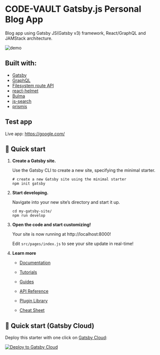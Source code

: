 # CODE-VAULT Gatsby.js Personal Blog App

Blog app using Gatsby JS(Gatsby v3) framework, React/GraphQL and JAMStack architecture.

![demo](https://raw.githubusercontent.com/crissesoto/gatsby-blog-app/master/client/public/og.png)

## Built with:

- [Gatsby](https://www.gatsbyjs.com/)
- [GraphQL](https://graphql.org/)
- [Filesystem route API](https://www.gatsbyjs.com/docs/reference/routing/file-system-route-api/)
- [react-helmet](https://www.npmjs.com/package/react-helmet)
- [Bulma](https://bulma.io/)
- [js-search](https://www.npmjs.com/package/js-search)
- [prismjs](https://prismjs.com/)

## Test app

Live app: <https://google.com/>


## 🚀 Quick start

1.  **Create a Gatsby site.**

    Use the Gatsby CLI to create a new site, specifying the minimal starter.

    ```shell
    # create a new Gatsby site using the minimal starter
    npm init gatsby
    ```

2.  **Start developing.**

    Navigate into your new site’s directory and start it up.

    ```shell
    cd my-gatsby-site/
    npm run develop
    ```

3.  **Open the code and start customizing!**

    Your site is now running at http://localhost:8000!

    Edit `src/pages/index.js` to see your site update in real-time!

4.  **Learn more**

    - [Documentation](https://www.gatsbyjs.com/docs/?utm_source=starter&utm_medium=readme&utm_campaign=minimal-starter)

    - [Tutorials](https://www.gatsbyjs.com/tutorial/?utm_source=starter&utm_medium=readme&utm_campaign=minimal-starter)

    - [Guides](https://www.gatsbyjs.com/tutorial/?utm_source=starter&utm_medium=readme&utm_campaign=minimal-starter)

    - [API Reference](https://www.gatsbyjs.com/docs/api-reference/?utm_source=starter&utm_medium=readme&utm_campaign=minimal-starter)

    - [Plugin Library](https://www.gatsbyjs.com/plugins?utm_source=starter&utm_medium=readme&utm_campaign=minimal-starter)

    - [Cheat Sheet](https://www.gatsbyjs.com/docs/cheat-sheet/?utm_source=starter&utm_medium=readme&utm_campaign=minimal-starter)

## 🚀 Quick start (Gatsby Cloud)

Deploy this starter with one click on [Gatsby Cloud](https://www.gatsbyjs.com/cloud/):

[<img src="https://www.gatsbyjs.com/deploynow.svg" alt="Deploy to Gatsby Cloud">](https://www.gatsbyjs.com/dashboard/deploynow?url=https://github.com/gatsbyjs/gatsby-starter-minimal)
